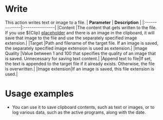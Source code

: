 # Write #
This action writes text or image to a file.
| **Parameter** | **Description** |
|:--------------|:----------------|
|Content        |The content that gets written to the file. If you use ${Clip} [placeholder](docsGenericPlaceholders.md) and there is an image in the clipboard, it will save that image to the file and use the separately specified image extension.|
|Target         |Path and filename of the target file. If an image is saved, the separately specified image extension is used as extension.|
|Image Quality  |Value between 1 and 100 that specifies the quality of an image that is saved. Unnecessary for saving text content.|
|Append text to file|If set, the text is appended to the target file if it already exists. Otherwise, the file is overwritten.|
|Image extension|If an image is saved, this file extension is used.|

# Usage examples #
  * You can use it to save clipboard contents, such as text or images, or to log various data, such as the active programs, along with the date.